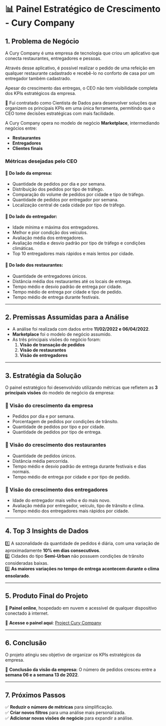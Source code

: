 # 📊 Painel Estratégico de Crescimento - Cury Company  

## 1. Problema de Negócio  
A Cury Company é uma empresa de tecnologia que criou um aplicativo que conecta restaurantes, entregadores e pessoas.  

Através desse aplicativo, é possível realizar o pedido de uma refeição em qualquer restaurante cadastrado e recebê-lo no conforto de casa por um entregador também cadastrado.  

Apesar do crescimento das entregas, o CEO não tem visibilidade completa dos KPIs estratégicos da empresa.  

🎯 Fui contratado como Cientista de Dados para desenvolver soluções que organizem os principais KPIs em uma única ferramenta, permitindo que o CEO tome decisões estratégicas com mais facilidade.

A Cury Company opera no modelo de negócio **Marketplace**, intermediando negócios entre:  
- **Restaurantes**  
- **Entregadores**  
- **Clientes finais**  

### Métricas desejadas pelo CEO  

#### 📌 Do lado da empresa:  
- Quantidade de pedidos por dia e por semana.  
- Distribuição dos pedidos por tipo de tráfego.  
- Comparação do volume de pedidos por cidade e tipo de tráfego.  
- Quantidade de pedidos por entregador por semana.  
- Localização central de cada cidade por tipo de tráfego.  

#### 📌 Do lado do entregador:  
- Idade mínima e máxima dos entregadores.  
- Melhor e pior condição dos veículos.  
- Avaliação média dos entregadores.  
- Avaliação média e desvio padrão por tipo de tráfego e condições climáticas.  
- Top 10 entregadores mais rápidos e mais lentos por cidade.  

#### 📌 Do lado dos restaurantes:  
- Quantidade de entregadores únicos.  
- Distância média dos restaurantes até os locais de entrega.  
- Tempo médio e desvio padrão de entrega por cidade.  
- Tempo médio de entrega por cidade e tipo de pedido.  
- Tempo médio de entrega durante festivais.  

---

## 2. Premissas Assumidas para a Análise  
- A análise foi realizada com dados entre **11/02/2022 e 06/04/2022**.  
- **Marketplace** foi o modelo de negócio assumido.  
- As três principais visões do negócio foram:  
  1. **Visão de transação de pedidos**  
  2. **Visão de restaurantes**  
  3. **Visão de entregadores**  

---

## 3. Estratégia da Solução  

O painel estratégico foi desenvolvido utilizando métricas que refletem as **3 principais visões** do modelo de negócio da empresa:  

### 🔹 Visão do crescimento da empresa  
- Pedidos por dia e por semana.  
- Porcentagem de pedidos por condições de trânsito.  
- Quantidade de pedidos por tipo e por cidade.  
- Quantidade de pedidos por tipo de entrega.  

### 🔹 Visão do crescimento dos restaurantes  
- Quantidade de pedidos únicos.  
- Distância média percorrida.  
- Tempo médio e desvio padrão de entrega durante festivais e dias normais.  
- Tempo médio de entrega por cidade e por tipo de pedido.  

### 🔹 Visão do crescimento dos entregadores  
- Idade do entregador mais velho e do mais novo.  
- Avaliação média por entregador, veículo, tipo de trânsito e clima.  
- Tempo médio dos entregadores mais rápidos por cidade.  

---

## 4. Top 3 Insights de Dados  

1️⃣ A sazonalidade da quantidade de pedidos é diária, com uma variação de aproximadamente **10% em dias consecutivos**.  
2️⃣ Cidades do tipo **Semi-Urban** não possuem condições de trânsito consideradas baixas.  
3️⃣ **As maiores variações no tempo de entrega acontecem durante o clima ensolarado**.  

---

## 5. Produto Final do Projeto  

📌 **Painel online**, hospedado em nuvem e acessível de qualquer dispositivo conectado à internet.  

🔗 **Acesse o painel aqui**: [Project Cury Company](https://thprojects-curry-company-ftc.streamlit.app/)  

---

## 6. Conclusão  

O projeto atingiu seu objetivo de organizar os KPIs estratégicos da empresa.  

🔹 **Conclusão da visão da empresa:** O número de pedidos cresceu entre a **semana 06 e a semana 13 de 2022**.  

---

## 7. Próximos Passos  

✅ **Reduzir o número de métricas** para simplificação.  
✅ **Criar novos filtros** para uma análise mais personalizada.  
✅ **Adicionar novas visões de negócio** para expandir a análise.  
